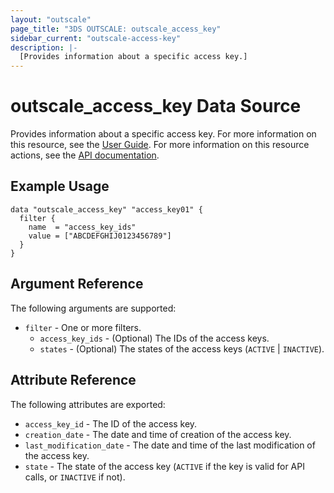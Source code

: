 ```yaml
---
layout: "outscale"
page_title: "3DS OUTSCALE: outscale_access_key"
sidebar_current: "outscale-access-key"
description: |-
  [Provides information about a specific access key.]
---
```


# outscale_access_key Data Source

Provides information about a specific access key.
For more information on this resource, see the [User Guide](https://wiki.outscale.net/display/EN/About+Access+Keys).
For more information on this resource actions, see the [API documentation](https://docs.outscale.com/api#3ds-outscale-api-accesskey).

## Example Usage

```hcl
data "outscale_access_key" "access_key01" { 
  filter {
    name  = "access_key_ids"
    value = ["ABCDEFGHIJ0123456789"]
  }
}
```

## Argument Reference

The following arguments are supported:

* `filter` - One or more filters.
  * `access_key_ids` - (Optional) The IDs of the access keys.
  * `states` - (Optional) The states of the access keys (`ACTIVE` \| `INACTIVE`).

## Attribute Reference

The following attributes are exported:

* `access_key_id` - The ID of the access key.
* `creation_date` - The date and time of creation of the access key.
* `last_modification_date` - The date and time of the last modification of the access key.
* `state` - The state of the access key (`ACTIVE` if the key is valid for API calls, or `INACTIVE` if not).

